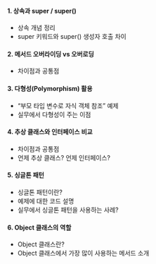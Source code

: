 #### 1. 상속과 super / super()  
- 상속 개념 정리  
- super 키워드와 super() 생성자 호출 차이

#### 2. 메서드 오버라이딩 vs 오버로딩  
- 차이점과 공통점

#### 3. 다형성(Polymorphism) 활용  
- “부모 타입 변수로 자식 객체 참조” 예제  
- 실무에서 다형성이 주는 이점  

#### 4. 추상 클래스와 인터페이스 비교
- 차이점과 공통점
- 언제 추상 클래스? 언제 인터페이스?

#### 5. 싱글톤 패턴  
- 싱글톤 패턴이란?
- 예제에 대한 코드 설명
- 실무에서 싱글톤 패턴을 사용하는 사례?

#### 6. Object 클래스의 역할
- Object 클래스란?
- Object 클래스에서 가장 많이 사용하는 메서드 소개